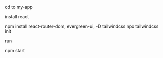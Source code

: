 
cd to my-app

install react



npm install react-router-dom, evergreen-ui, -D tailwindcss npx tailwindcss init

run 

npm start
 
